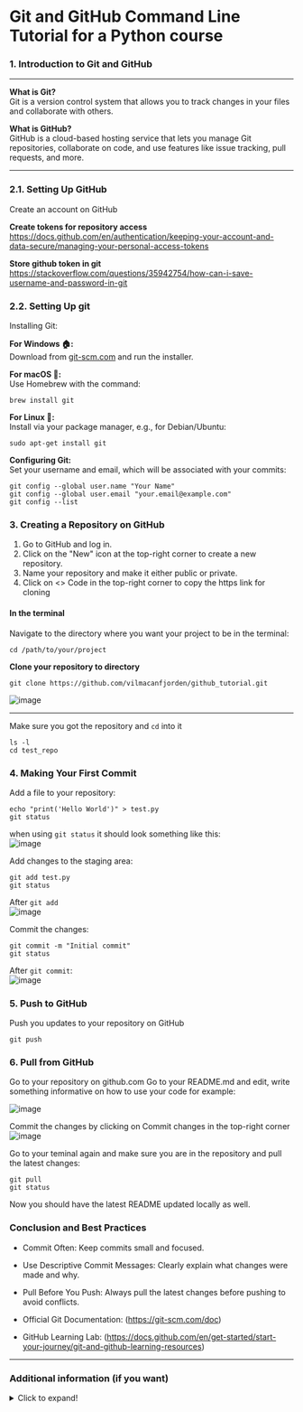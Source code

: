 # Git and GitHub Command Line Tutorial for a Python course 

### 1. Introduction to Git and GitHub
____  

**What is Git?**  
Git is a version control system that allows you to track changes in your files and collaborate with others.  

**What is GitHub?**   
GitHub is a cloud-based hosting service that lets you manage Git repositories, collaborate on code, and use features like issue tracking, pull requests, and more.

____  

### 2.1. Setting Up GitHub   

Create an account on GitHub   

**Create tokens for repository access**  
https://docs.github.com/en/authentication/keeping-your-account-and-data-secure/managing-your-personal-access-tokens   

**Store github token in git**   
https://stackoverflow.com/questions/35942754/how-can-i-save-username-and-password-in-git   

### 2.2. Setting Up git 
Installing Git:

**For Windows :house::**   
Download from [git-scm.com](git-scm.com) and run the installer.  

**For macOS :green_apple::**   
Use Homebrew with the command:  
```
brew install git
```  

**For Linux :penguin::**   
Install via your package manager, e.g., for Debian/Ubuntu:  
```
sudo apt-get install git
```   

**Configuring Git:**  
Set your username and email, which will be associated with your commits:  
``` 
git config --global user.name "Your Name"
git config --global user.email "your.email@example.com"
git config --list
```

### 3. Creating a Repository on GitHub

1. Go to GitHub and log in.
2. Click on the "New" icon at the top-right corner to create a new repository.
3. Name your repository and make it either public or private.
4. Click on <> Code in the top-right corner to copy the https link for cloning

#### In the terminal
Navigate to the directory where you want your project to be in the terminal:  
```
cd /path/to/your/project
```  

**Clone your repository to directory**

```
git clone https://github.com/vilmacanfjorden/github_tutorial.git
```

![image](https://github.com/user-attachments/assets/971e3aa6-5417-4a79-b2f3-5fd877940ea7)

____  

Make sure you got the repository and `cd` into it

```
ls -l
cd test_repo
```

### 4. Making Your First Commit

Add a file to your repository:  
```
echo "print('Hello World')" > test.py
git status  
```
when using `git status`  it should look something like this:   
![image](https://github.com/user-attachments/assets/1597f6d7-5497-413f-8f10-0865bd197a90)

Add changes to the staging area:  
```
git add test.py
git status
```
After `git add`   
![image](https://github.com/user-attachments/assets/16b41fc4-3701-4012-b120-fe2041425ba8)

Commit the changes:  
``` 
git commit -m "Initial commit"
git status
```
After `git commit`:    
![image](https://github.com/user-attachments/assets/edeaec7f-e0f3-4f8a-8b7a-210478e157bc)


### 5. Push to GitHub  

Push you updates to your repository on GitHub

```
git push
```

### 6. Pull from GitHub  

Go to your repository on github.com
Go to your README.md and edit, write something informative on how to use your code for example:

![image](https://github.com/user-attachments/assets/d18dcd9c-9748-446c-87a0-68441be89f7a)   

Commit the changes by clicking on Commit changes in the top-right corner    
![image](https://github.com/user-attachments/assets/f431fdcc-5753-4841-bcbf-a8456989d4f2)   

Go to your teminal again and make sure you are in the repository and pull the latest changes:

```
git pull
git status
``` 

Now you should have the latest README updated locally as well.


### Conclusion and Best Practices

* Commit Often: Keep commits small and focused.   
* Use Descriptive Commit Messages: Clearly explain what changes were made and why.   
* Pull Before You Push: Always pull the latest changes before pushing to avoid conflicts.
  
* Official Git Documentation: (https://git-scm.com/doc)  
* GitHub Learning Lab: (https://docs.github.com/en/get-started/start-your-journey/git-and-github-learning-resources)  

____   
### Additional information (if you want)
<details>
  <summary>Click to expand!</summary>

### Working with Branches

Create a New Branch:
```
git branch new-feature
```

Switch to the New Branch:
```
git checkout new-feature
```

Switch back to the main branch:
```
git checkout main
```

Merge the branch:
```
git merge new-feature
```

### Handling Common Scenarios

Undo a Commit:
```
git revert <commit_hash>
```

Remove a File from the Staging Area:
```
git reset HEAD <file>
```




